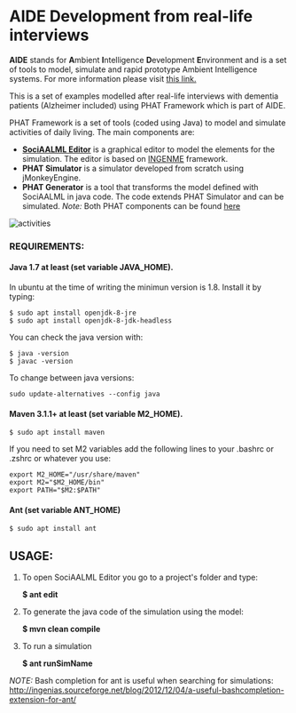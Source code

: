 # AIDE Development from real-life interviews

**AIDE** stands for **A**mbient **I**ntelligence **D**evelopment **E**nvironment and is a set of tools to model, simulate and rapid prototype Ambient Intelligence systems. For more information please visit [this link.](http://grasia.fdi.ucm.es/aide/)

This is a set of examples modelled after real-life interviews with dementia patients (Alzheimer included) using PHAT Framework which is part of AIDE.

PHAT Framework is a set of tools (coded using Java) to model and simulate activities of daily living.
The main components are:

- **[SociAALML Editor](https://github.com/Grasia/sociaalml)** is a graphical editor to model the elements for the simulation. The editor is based on [INGENME](https://github.com/Grasia/ingenme) framework.
- **PHAT Simulator** is a simulator developed from scratch using jMonkeyEngine.
- **PHAT Generator** is a tool that transforms the model defined with SociAALML in java code. The code extends PHAT Simulator and can be simulated.
*Note:* Both PHAT components can be found [here](https://github.com/Grasia/phatsim)

![activities](http://grasia.fdi.ucm.es/aide/img/activities.png)

### REQUIREMENTS:
#### Java 1.7 at least (set variable JAVA_HOME). 

In ubuntu at the time of writing the minimun version is 1.8. Install it by typing:
```
$ sudo apt install openjdk-8-jre
$ sudo apt install openjdk-8-jdk-headless
```
You can check the java version with:
```
$ java -version
$ javac -version
```
To change between java versions:
```
sudo update-alternatives --config java
```

#### Maven 3.1.1+ at least (set variable M2_HOME).

```
$ sudo apt install maven
```
If you need to set M2 variables add the following lines to your .bashrc or .zshrc or whatever you use:
```
export M2_HOME="/usr/share/maven"
export M2="$M2_HOME/bin"
export PATH="$M2:$PATH"
```

#### Ant (set variable ANT_HOME)

```
$ sudo apt install ant
```

## USAGE:
1. To open SociAALML Editor you go to a project's folder and type:

    **$ ant edit**

2. To generate the java code of the simulation using the model:
    
    **$ mvn clean compile**

3. To run a simulation
    
    **$ ant runSimName**

*NOTE:* Bash completion for ant is useful when searching for simulations: http://ingenias.sourceforge.net/blog/2012/12/04/a-useful-bashcompletion-extension-for-ant/
